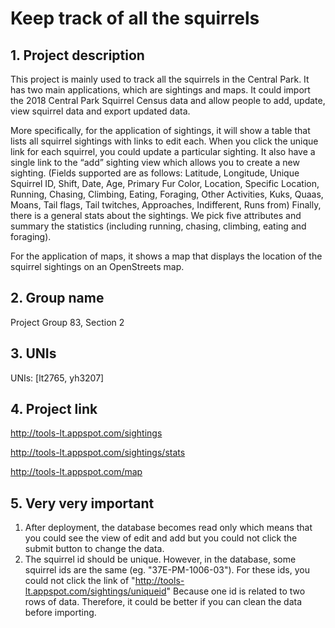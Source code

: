 # Keep track of all the squirrels
## 1. Project description
This project is mainly used to track all the squirrels in the Central Park. It has two main applications, which are sightings and maps. 
It could import the 2018 Central Park Squirrel Census data and allow people to add, update, view squirrel data and export updated data. 

More specifically, for the application of sightings, it will show a table that lists all squirrel sightings with links to edit each.
When you click the unique link for each squirrel, you could update a particular sighting.
It also have a single link to the “add” sighting view which allows you to create a new sighting. (Fields supported are as follows:
Latitude, Longitude, Unique Squirrel ID, Shift, Date, Age, Primary Fur Color, Location, Specific Location, Running, Chasing,
 Climbing, Eating, Foraging, Other Activities, Kuks, Quaas, Moans, Tail flags, Tail twitches, Approaches, Indifferent, Runs from)
Finally, there is a general stats about the sightings. We pick five attributes and summary the statistics (including running, chasing, climbing, eating and foraging).

For the application of maps, it shows a map that displays the location of the squirrel sightings on an OpenStreets map.


## 2. Group name 
Project Group 83, Section 2

## 3. UNIs
UNIs: [lt2765, yh3207]

## 4. Project link
http://tools-lt.appspot.com/sightings

http://tools-lt.appspot.com/sightings/stats

http://tools-lt.appspot.com/map

## 5. Very very important
1. After deployment, the database becomes read only which means that you could see the view of edit and add but you could not click the submit button to change the data.
2. The squirrel id should be unique. However, in the database, some squirrel ids are the same (eg. "37E-PM-1006-03"). For these ids, you could not click the link of "http://tools-lt.appspot.com/sightings/uniqueid" Because one id is related to two rows of data. Therefore, it could be better if you can clean the data before importing.
